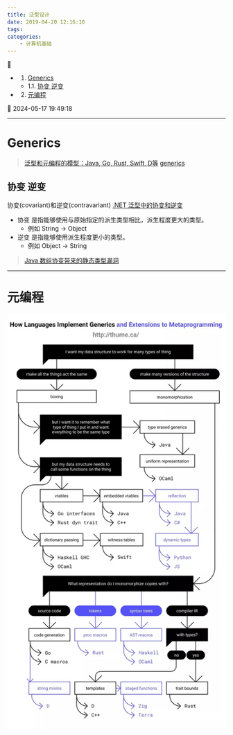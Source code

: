```yaml
---
title: 泛型设计
date: 2019-04-20 12:16:10
tags: 
categories: 
    - 计算机基础
---
```


💠

- 1. [Generics](#generics)
    - 1.1. [协变 逆变](#协变-逆变)
- 2. [元编程](#元编程)

💠 2024-05-17 19:49:18
****************************************

# Generics

> [泛型和元编程的模型：Java, Go, Rust, Swift, D等](https://zhuanlan.zhihu.com/p/287965990)
> [generics](https://thume.ca/2019/07/14/a-tour-of-metaprogramming-models-for-generics/)

## 协变 逆变
协变(covariant)和逆变(contravariant) [.NET 泛型中的协变和逆变](https://learn.microsoft.com/zh-cn/dotnet/standard/generics/covariance-and-contravariance)

- 协变 是指能够使用与原始指定的派生类型相比，派生程度更大的类型。
    - 例如 String -> Object
- 逆变 是指能够使用派生程度更小的类型。
    - 例如 Object -> String 

> [Java 数组协变带来的静态类型漏洞](https://www.iteye.com/blog/rednaxelafx-379703)

************************

# 元编程

![Alt text](./img/generic_and_meta.webp)

